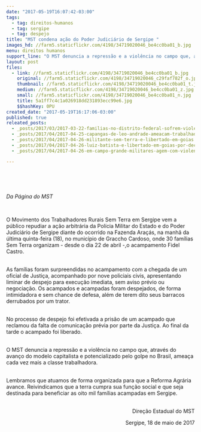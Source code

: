 ```yaml
---
date: "2017-05-19T16:07:42-03:00"
tags:
  - tag: direitos-humanos
  - tag: sergipe
  - tag: despejo
title: "MST condena ação do Poder Judiciário de Sergipe "
images_hd: //farm5.staticflickr.com/4198/34719020046_be4cc0ba01_b.jpg
menu: direitos humanos
support_line: "O MST denuncia a repressão e a violência no campo que, através do avanço do modelo capitalista e potencializado pelo golpe no Brasil, ameaça cada vez mais a classe trabalhadora"
layout: post
files:
  - link: //farm5.staticflickr.com/4198/34719020046_be4cc0ba01_b.jpg
    original: //farm5.staticflickr.com/4198/34719020046_c29faf782f_o.jpg
    thumbnail: //farm5.staticflickr.com/4198/34719020046_be4cc0ba01_t.jpg
    medium: //farm5.staticflickr.com/4198/34719020046_be4cc0ba01_z.jpg
    small: //farm5.staticflickr.com/4198/34719020046_be4cc0ba01_n.jpg
    title: 5a1ff7c4c1a026918dd231893ecc99e6.jpg
    $$hashKey: 0PU
created_date: "2017-05-19T16:17:06-03:00"
published: true
releated_posts:
  - _posts/2017/03/2017-03-22-familias-no-distrito-federal-sofrem-violento-despejo.md
  - _posts/2017/04/2017-04-25-capangas-de-leo-andrade-ameacam-trabalhadores-sem-terra-no-norte-de-minas.md
  - _posts/2017/04/2017-04-26-militante-sem-terra-e-libertado-em-goias.md
  - _posts/2017/04/2017-04-26-luiz-batista-e-libertado-em-goias-por-decisao-do-tj.md
  - _posts/2017/04/2017-04-26-em-campo-grande-militares-agem-com-violencia-em-retomada-de-territorio-indigena.md

---
```

<p>&nbsp;</p>

<p>&nbsp;</p>

<p><em>Da P&aacute;gina do MST&nbsp;</em></p>

<p>&nbsp;</p>

<p>O Movimento dos Trabalhadores Rurais Sem Terra em Sergipe vem a p&uacute;blico repudiar a a&ccedil;&atilde;o arbitr&aacute;ria da Pol&iacute;cia Militar do Estado e do&nbsp;Poder Judici&aacute;rio de Sergipe diante&nbsp;do ocorrido na Fazenda Ara&ccedil;&aacute;s, na manh&atilde; da &uacute;ltima&nbsp;quinta-feira (18),&nbsp;no munic&iacute;pio de Graccho Cardoso, onde 30 fam&iacute;lias Sem Terra organizam - desde o dia 22 de abril -,o acampamento Fidel Castro.</p>

<p><br />
As fam&iacute;lias foram surpreendidas no acampamento com a chegada de um oficial de Justi&ccedil;a, acompanhado por nove policiais civis, apresentando liminar de despejo para execu&ccedil;&atilde;o imediata, sem aviso pr&eacute;vio ou negocia&ccedil;&atilde;o. Os acampados e acampadas foram despejados, de forma intimidadora e&nbsp;sem chance de defesa, al&eacute;m de terem dito&nbsp;seus barracos derrubados por&nbsp;um trator.</p>

<p><br />
No processo de despejo foi efetivada a pris&atilde;o de um acampado que reclamou da falta de comunica&ccedil;&atilde;o pr&eacute;via por parte da Justi&ccedil;a. Ao final da tarde o&nbsp;acampado foi liberado.</p>

<p><br />
O MST denuncia a repress&atilde;o e a viol&ecirc;ncia no campo que,&nbsp;atrav&eacute;s do avan&ccedil;o do modelo capitalista e potencializado pelo golpe no Brasil, amea&ccedil;a cada vez mais a classe trabalhadora.&nbsp;</p>

<p><br />
Lembramos que atuamos de forma organizada para que a Reforma Agr&aacute;ria avance. Reivindicamos que a terra cumpra sua fun&ccedil;&atilde;o social e que seja destinada para beneficiar as oito mil fam&iacute;lias acampadas em Sergipe.</p>

<p style="text-align: right;"><br />
Dire&ccedil;&atilde;o Estadual do MST</p>

<p style="text-align: right;">Sergipe, 18 de maio de 2017</p>
